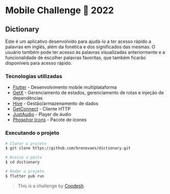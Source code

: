
# Mobile Challenge 🏅 2022

## Dictionary

Este é um aplicativo desenvolvido para ajudá-lo a ter acesso rápido a palavras em inglês, além da fonética e dos significados das mesmas. O usuário também pode ter acesso às palavras visualizadas anteriormente e a funcionalidade de escolher palavras favoritas, que também ficarão disponíveis para acesso rápido.



### Tecnologias utilizadas

- [Flutter][flutter] - Desenvolvimento mobile multiplataforma
- [GetX][get] - Gerenciamento de estados, gerenciamento de rotas e injeção de dependências
- [Hive][hive] - Gestão/armazenamento de dados
- [GetConnect][get] - Cliente HTTP
- [JustAudio][just_audio] - Player de áudio
- [Phosphor Icons][phosphor] - Pacote de ícones


[flutter]: https://flutter.dev
[get]: https://pub.dev/packages/get
[hive]: https://pub.dev/packages/hive
[just_audio]: https://pub.dev/packages/just_audio
[phosphor]: https://phosphoricons.com/


### Executando o projeto
```bash
# Clonar o projeto
$ git clone https://github.com/brenovaes/dictionary.git

# Acesse a pasta
$ cd dictionary

# Rodar o projeto.
$ flutter pub run
```

> This is a challenge by [Coodesh](https://coodesh.com/)
